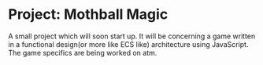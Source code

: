 # Project: Mothball Magic
A small project which will soon start up. It will be concerning a game written in a functional design(or more like ECS like) architecture using JavaScript. The game specifics are being worked on atm.
